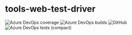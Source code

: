 # tools-web-test-driver

![Azure DevOps coverage](https://img.shields.io/azure-devops/coverage/douglasaleixomendes/tools-web-test-driver/1)
![Azure DevOps builds](https://img.shields.io/azure-devops/build/douglasaleixomendes/tools-web-test-driver/1)
![GitHub](https://img.shields.io/github/license/JDouglasMendes/tools-web-test-driver)
![Azure DevOps tests (compact)](https://img.shields.io/azure-devops/tests/douglasaleixomendes/tools-web-test-driver/1?compact_message)
